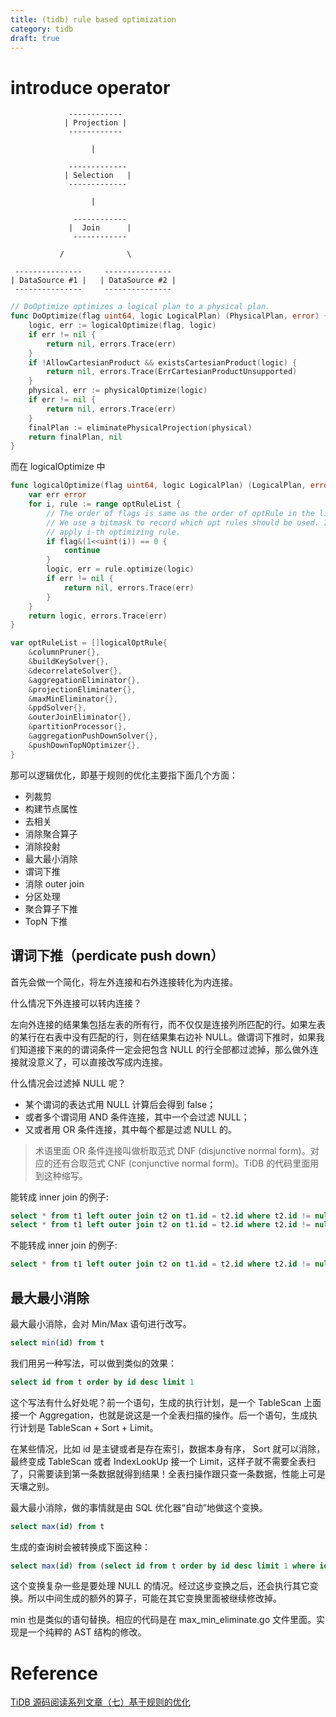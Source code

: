 ```yaml
---
title: (tidb) rule based optimization
category: tidb
draft: true
---
```



# introduce operator 

                 ------------
                | Projection |
                 ------------
               
                      |
               
                 -------------
                | Selection   |
                 -------------
               
                      |
               
                  ------------
                 |  Join      |
                  ------------
   
               /              \
   
     ---------------     ---------------
    | DataSource #1 |   | DataSource #2 |
     ---------------     ---------------


```go
// DoOptimize optimizes a logical plan to a physical plan.
func DoOptimize(flag uint64, logic LogicalPlan) (PhysicalPlan, error) {
	logic, err := logicalOptimize(flag, logic)
	if err != nil {
		return nil, errors.Trace(err)
	}
	if !AllowCartesianProduct && existsCartesianProduct(logic) {
		return nil, errors.Trace(ErrCartesianProductUnsupported)
	}
	physical, err := physicalOptimize(logic)
	if err != nil {
		return nil, errors.Trace(err)
	}
	finalPlan := eliminatePhysicalProjection(physical)
	return finalPlan, nil
}
```


而在 logicalOptimize 中

```go
func logicalOptimize(flag uint64, logic LogicalPlan) (LogicalPlan, error) {
	var err error
	for i, rule := range optRuleList {
		// The order of flags is same as the order of optRule in the list.
		// We use a bitmask to record which opt rules should be used. If the i-th bit is 1, it means we should
		// apply i-th optimizing rule.
		if flag&(1<<uint(i)) == 0 {
			continue
		}
		logic, err = rule.optimize(logic)
		if err != nil {
			return nil, errors.Trace(err)
		}
	}
	return logic, errors.Trace(err)
}

var optRuleList = []logicalOptRule{
	&columnPruner{},
	&buildKeySolver{},
	&decorrelateSolver{},
	&aggregationEliminator{},
	&projectionEliminater{},
	&maxMinEliminator{},
	&ppdSolver{},
	&outerJoinEliminator{},
	&partitionProcessor{},
	&aggregationPushDownSolver{},
	&pushDownTopNOptimizer{},
}
```

那可以逻辑优化，即基于规则的优化主要指下面几个方面：

- 列裁剪
- 构建节点属性
- 去相关
- 消除聚合算子
- 消除投射
- 最大最小消除
- 谓词下推
- 消除 outer join
- 分区处理
- 聚合算子下推
- TopN 下推

## 谓词下推（perdicate push down）

首先会做一个简化，将左外连接和右外连接转化为内连接。

什么情况下外连接可以转内连接？

左向外连接的结果集包括左表的所有行，而不仅仅是连接列所匹配的行。如果左表的某行在右表中没有匹配的行，则在结果集右边补 NULL。做谓词下推时，如果我们知道接下来的的谓词条件一定会把包含 NULL 的行全部都过滤掉，那么做外连接就没意义了，可以直接改写成内连接。

什么情况会过滤掉 NULL 呢？
- 某个谓词的表达式用 NULL 计算后会得到 false；
- 或者多个谓词用 AND 条件连接，其中一个会过滤 NULL；
- 又或者用 OR 条件连接，其中每个都是过滤 NULL 的。

> 术语里面 OR 条件连接叫做析取范式 DNF (disjunctive normal form)。对应的还有合取范式 CNF (conjunctive normal form)。TiDB 的代码里面用到这种缩写。

能转成 inner join 的例子:

```sql
select * from t1 left outer join t2 on t1.id = t2.id where t2.id != null;
select * from t1 left outer join t2 on t1.id = t2.id where t2.id != null and t2.value > 3;
```

不能转成 inner join 的例子:
```sql
select * from t1 left outer join t2 on t1.id = t2.id where t2.id != null or t2.value > 3;
```

## 最大最小消除

最大最小消除，会对 Min/Max 语句进行改写。

```sql
select min(id) from t
```

我们用另一种写法，可以做到类似的效果：

```sql
select id from t order by id desc limit 1
```

这个写法有什么好处呢？前一个语句，生成的执行计划，是一个 TableScan 上面接一个 Aggregation，也就是说这是一个全表扫描的操作。后一个语句，生成执行计划是 TableScan + Sort + Limit。

在某些情况，比如 id 是主键或者是存在索引，数据本身有序， Sort 就可以消除，最终变成 TableScan 或者 IndexLookUp 接一个 Limit，这样子就不需要全表扫了，只需要读到第一条数据就得到结果！全表扫操作跟只查一条数据，性能上可是天壤之别。

最大最小消除，做的事情就是由 SQL 优化器“自动”地做这个变换。

```sql
select max(id) from t
```

生成的查询树会被转换成下面这种：

```sql
select max(id) from (select id from t order by id desc limit 1 where id is not null) t
```

这个变换复杂一些是要处理 NULL 的情况。经过这步变换之后，还会执行其它变换。所以中间生成的额外的算子，可能在其它变换里面被继续修改掉。

min 也是类似的语句替换。相应的代码是在 max_min_eliminate.go 文件里面。实现是一个纯粹的 AST 结构的修改。

# Reference
[TiDB 源码阅读系列文章（七）基于规则的优化](https://pingcap.com/blog-cn/tidb-source-code-reading-7/)
